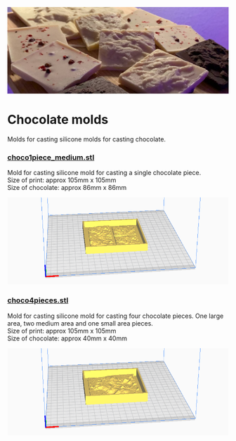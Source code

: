 ![](../images/chocolates_b.jpg)

# Chocolate molds
Molds for casting silicone molds for casting chocolate.

### [choco1piece_medium.stl](choco1piece_medium.stl)

Mold for casting silicone mold for casting a single chocolate piece.  
Size of print: approx 105mm x 105mm    
Size of chocolate: approx 86mm x 86mm

[![](../images/choco_4pieces_stl.png)](choco_4pieces.stl)

### [choco4pieces.stl](choco4pieces.stl)

Mold for casting silicone mold for casting four chocolate pieces. One large area, two medium area and one small area pieces.  
Size of print: approx 105mm x 105mm     
Size of chocolate: approx 40mm x 40mm

[![](../images/choco4pieces_stl.png)](choco_4pieces.stl)
